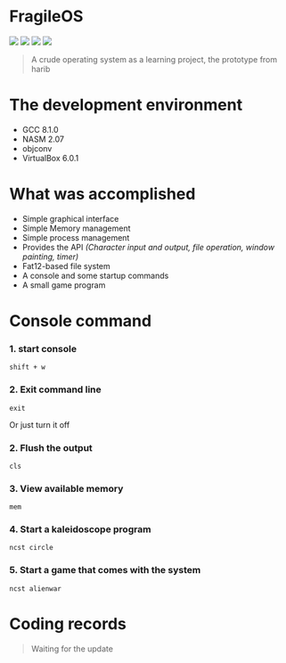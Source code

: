 # FragileOS

![](https://img.shields.io/badge/language-C-green.svg)
![](https://img.shields.io/badge/category-learning-blue.svg)
[![](https://img.shields.io/badge/blog-@dejavudwh-red.svg)](https://dejavudwh.cn/)
![](http://progressed.io/bar/100?title=done)

> A crude operating system as a learning project, the prototype from harib

# The development environment

- GCC 8.1.0
- NASM 2.07
- objconv
- VirtualBox 6.0.1

# What was accomplished

- Simple graphical interface
- Simple Memory management
- Simple process management
- Provides the API *(Character input and output, file operation, window painting, timer)*
- Fat12-based file system
- A console and some startup commands
- A small game program

# Console command
### 1. start console
```
shift + w
```

### 2. Exit command line
```
exit
```
Or just turn it off

### 2. Flush the output
```
cls
```

### 3. View available memory
```
mem
```

### 4. Start a kaleidoscope program
```
ncst circle
```

### 5. Start a game that comes with the system
```
ncst alienwar
```

# Coding records
> Waiting for the update
